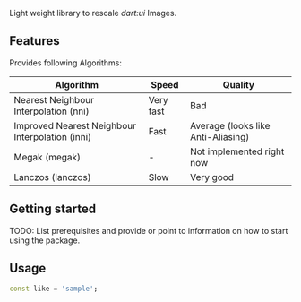<!--
This README describes the package. If you publish this package to pub.dev,
this README's contents appear on the landing page for your package.

For information about how to write a good package README, see the guide for
[writing package pages](https://dart.dev/guides/libraries/writing-package-pages).

For general information about developing packages, see the Dart guide for
[creating packages](https://dart.dev/guides/libraries/create-library-packages)
and the Flutter guide for
[developing packages and plugins](https://flutter.dev/developing-packages).
-->

Light weight library to rescale *dart:ui* Images.

## Features

Provides following Algorithms:

| Algorithm                                       | Speed     | Quality                            |
|-------------------------------------------------|-----------|------------------------------------|
| Nearest Neighbour Interpolation (nni)           | Very fast | Bad                                |
| Improved Nearest Neighbour Interpolation (inni) | Fast      | Average (looks like Anti-Aliasing) |
| Megak (megak)                                   | -         | Not implemented right now          |
| Lanczos (lanczos)                               | Slow      | Very good                          |


## Getting started

TODO: List prerequisites and provide or point to information on how to
start using the package.

## Usage

```dart
const like = 'sample';
```
